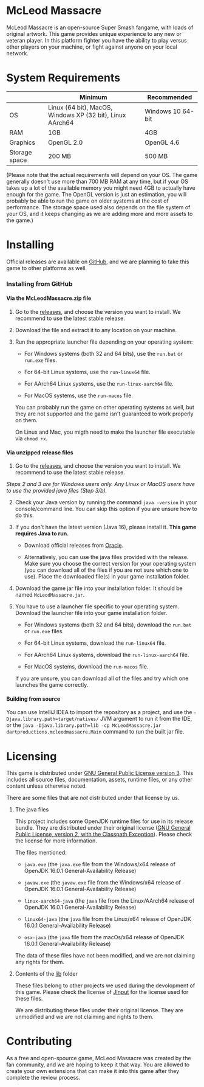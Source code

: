 # McLeod Massacre

McLeod Massacre is an open-source Super Smash fangame, with loads of original artwork. This game provides unique experience to any new or veteran player. In this platform fighter you have the ability to play versus other players on your machine, or fight against anyone on your local network.

# System Requirements

||Minimum|Recommended|
|-------------|-------------|-------------|
|OS|Linux (64 bit), MacOS, Windows XP (32 bit), Linux AArch64 | Windows 10 64-bit|
|RAM|1GB|4GB|
|Graphics|OpenGL 2.0|OpenGL 4.6|
|Storage space|200 MB|500 MB|

(Please note that the actual requirements will depend on your OS. The game generally doesn't use more than 700 MB RAM at any time, but if your OS takes up a lot of the available memory you might need 4GB to actually have enough for the game. The OpenGL version is just an estimation, you will probably be able to run the game on older systems at the cost of performance. The storage space used also depends on the file system of your OS, and it keeps changing as we are adding more and more assets to the game.)

# Installing

Official releases are available on [GitHub](https://github.com/DartProductions/project-MCM/releases), and we are planning to take this game to other platforms as well.

### Installing from GitHub

#### **Via the McLeodMassacre.zip file**

1. Go to the [releases](https://github.com/DartProductions/project-MCM/releases), and choose the version you want to install. We recommend to use the latest stable release.

2. Download the file and extract it to any location on your machine.

3. Run the appropriate launcher file depending on your operating system:
  
    - For Windows systems (both 32 and 64 bits), use the `run.bat` or `run.exe` files.
    
    - For 64-bit Linux systems, use the `run-linux64` file.
   
    - For AArch64 Linux systems, use the `run-linux-aarch64` file.
    
    - For MacOS systems, use the `run-macos` file.

    You can probably run the game on other operating systems as well, but they are not supported and the game isn't guaranteed to work properly on them. 

    On Linux and Mac, you migth need to make the launcher file executable via `chmod +x`.

#### **Via unzipped release files**

1. Go to the [releases](https://github.com/DartProductions/project-MCM/releases), and choose the version you want to install. We recommend to use the latest stable release.

*Steps 2 and 3 are for Windows users only. Any Linux or MacOS users have to use the provided java files (Step 3/b).*

2. Check your Java version by running the command `java -version` in your console/command line. You can skip this option if you are unsure how to do this.

3. If you don't have the latest version (Java 16), please install it. **This game requires Java to run.** 

    - Download official releases from [Oracle](https://www.oracle.com/java/technologies/javase-jdk16-downloads.html).
    
    - Alternatively, you can use the java files provided with the release. Make sure you choose the correct version for your operating system (you can download all of the files if you are not sure which one to use). Place the downloaded file(s) in your game installation folder.
    
4. Download the game jar file into your installation folder. It should be named `McLeodMassacre.jar`.

5. You have to use a launcher file specific to your operating system. Download the launcher file into your game installation folder.
  
    - For Windows systems (both 32 and 64 bits), download the `run.bat` or `run.exe` files.
    
    - For 64-bit Linux systems, download the `run-linux64` file.
    
    - For AArch64 Linux systems, download the `run-linux-aarch64` file.
    
    - For MacOS systems, download the `run-macos` file.

    If you are unsure, you can download all of the files and try which one launches the game correctly.

#### **Building from source**

You can use IntelliJ IDEA to import the repository as a project, and use the `-Djava.library.path=target/natives/` JVM argument to run it from the IDE, or the `java -Djava.library.path=lib -cp McLeodMassacre.jar dartproductions.mcleodmassacre.Main` command to run the built jar file.

# Licensing
  
This game is distributed under [GNU General Public License version 3](https://www.gnu.org/licenses/gpl-3.0.en.html). This includes all source files, documentation, assets, runtime files, or any other content unless otherwise noted.

There are some files that are _not_ distributed under that license by us.

1. The java files

  	This project includes some OpenJDK runtime files for use in its release bundle. They are distributed under their original license ([GNU General Public License, version 2, with the Classpath Exception](https://openjdk.java.net/legal/gplv2+ce.html)). Please check the license for more information.

  	The files mentioned: 

   - `java.exe` (the `java.exe` file from the Windows/x64 release of OpenJDK 16.0.1 General-Availability Release)

   - `javaw.exe` (the `javaw.exe` file from the Windows/x64 release of OpenJDK 16.0.1 General-Availability Release)

   - `linux-aarch64-java` (the `java` file from the Linux/AArch64 release of OpenJDK 16.0.1 General-Availability Release)

   - `linux64-java` (the `java` file from the Linux/x64 release of OpenJDK 16.0.1 General-Availability Release)

   - `osx-java` (the `java` file from the macOs/x64 release of OpenJDK 16.0.1 General-Availability Release)

  	The data of these files have not been modified, and we are not claiming any rights for them.

2. Contents of the [lib](https://github.com/DartProductions/project-MCM/tree/engine-dev/src/main/resources/extract/lib) folder

	These files belong to other projects we used during the devolopment of this game. Please check the license of [JInput](https://jinput.github.io/jinput/) for the license used for these files.

	We are distributing these files under their original license. They are unmodified and we are not claiming and rights to them.

# Contributing

As a free and open-spource game, McLeod Massacre was created by the fan community, and we are hoping to keep it that way. You are allowed to create your own extensions that can make it into this game after they complete the review process.

